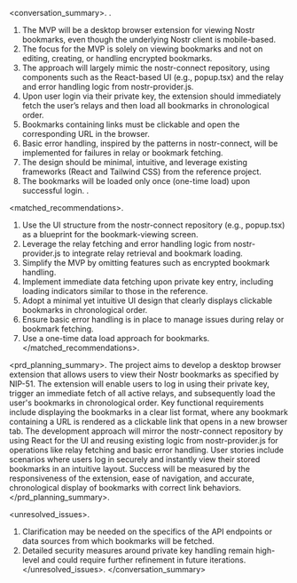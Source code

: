 <conversation_summary>.
<decisions>.

1. The MVP will be a desktop browser extension for viewing Nostr bookmarks, even though the underlying Nostr client is mobile-based.
2. The focus for the MVP is solely on viewing bookmarks and not on editing, creating, or handling encrypted bookmarks.
3. The approach will largely mimic the nostr-connect repository, using components such as the React-based UI (e.g., popup.tsx) and the relay and error handling logic from nostr-provider.js.
4. Upon user login via their private key, the extension should immediately fetch the user’s relays and then load all bookmarks in chronological order.
5. Bookmarks containing links must be clickable and open the corresponding URL in the browser.
6. Basic error handling, inspired by the patterns in nostr-connect, will be implemented for failures in relay or bookmark fetching.
7. The design should be minimal, intuitive, and leverage existing frameworks (React and Tailwind CSS) from the reference project.
8. The bookmarks will be loaded only once (one-time load) upon successful login.
   </decisions>.

<matched_recommendations>.

1. Use the UI structure from the nostr-connect repository (e.g., popup.tsx) as a blueprint for the bookmark-viewing screen.
2. Leverage the relay fetching and error handling logic from nostr-provider.js to integrate relay retrieval and bookmark loading.
3. Simplify the MVP by omitting features such as encrypted bookmark handling.
4. Implement immediate data fetching upon private key entry, including loading indicators similar to those in the reference.
5. Adopt a minimal yet intuitive UI design that clearly displays clickable bookmarks in chronological order.
6. Ensure basic error handling is in place to manage issues during relay or bookmark fetching.
7. Use a one-time data load approach for bookmarks.
   </matched_recommendations>.

<prd_planning_summary>.
The project aims to develop a desktop browser extension that allows users to view their Nostr bookmarks as specified by NIP-51. The extension will enable users to log in using their private key, trigger an immediate fetch of all active relays, and subsequently load the user's bookmarks in chronological order. Key functional requirements include displaying the bookmarks in a clear list format, where any bookmark containing a URL is rendered as a clickable link that opens in a new browser tab. The development approach will mirror the nostr-connect repository by using React for the UI and reusing existing logic from nostr-provider.js for operations like relay fetching and basic error handling. User stories include scenarios where users log in securely and instantly view their stored bookmarks in an intuitive layout. Success will be measured by the responsiveness of the extension, ease of navigation, and accurate, chronological display of bookmarks with correct link behaviors.
</prd_planning_summary>.

<unresolved_issues>.

1. Clarification may be needed on the specifics of the API endpoints or data sources from which bookmarks will be fetched.
2. Detailed security measures around private key handling remain high-level and could require further refinement in future iterations.
   </unresolved_issues>.
   </conversation_summary>
